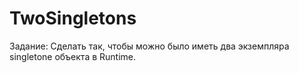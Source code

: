 # TwoSingletons
Задание:
Сделать так, чтобы можно было иметь два экземпляра singletone объекта в Runtime.
